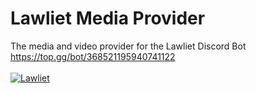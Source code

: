 # Lawliet Media Provider
The media and video provider for the Lawliet Discord Bot <br>
https://top.gg/bot/368521195940741122
<br><br>
<a href="https://top.gg/bot/368521195940741122" >
<img src="https://top.gg/api/widget/368521195940741122.svg" alt="Lawliet" />
</a>
